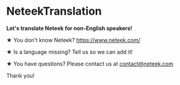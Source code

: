 # NeteekTranslation

**Let's translate Neteek for non-English speakers!**

★ You don't know Neteek? https://www.neteek.com/

★ Is a language missing? Tell us so we can add it!

★ You have questions? Please contact us at contact@neteek.com

Thank you!
